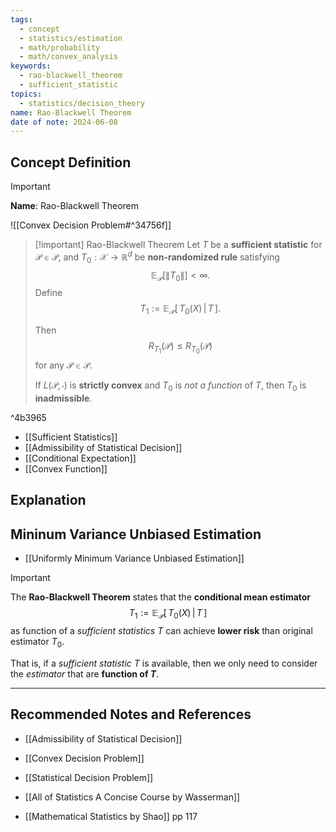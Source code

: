```yaml
---
tags:
  - concept
  - statistics/estimation
  - math/probability
  - math/convex_analysis
keywords:
  - rao-blackwell_theorem
  - sufficient_statistic
topics:
  - statistics/decision_theory
name: Rao-Blackwell Theorem
date of note: 2024-06-08
---
```


## Concept Definition

>[!important]
>**Name**: Rao-Blackwell Theorem

![[Convex Decision Problem#^34756f]]


>[!important] Rao-Blackwell Theorem
>Let $T$ be a **sufficient statistic** for $\mathcal{P} \in \mathscr{P}$, and $T_{0}: \mathcal{X}\to \mathbb{R}^d$ be **non-randomized rule** satisfying 
>$$
>  \mathbb{E}_{ \mathcal{P} }\left[ \lVert T_{0} \rVert  \right] < \infty.
>$$
>Define $$T_{1} :=  \mathbb{E}_{ \mathcal{P} }\left[\, T_{0}(X) \,|\,T\, \right].$$
>
>Then $$R_{T_{1}}(\mathcal{P}) \le R_{T_{0}}(\mathcal{P})$$ for any $\mathcal{P} \in \mathscr{P}.$
>
>If $L(\mathcal{P}, \cdot)$ is **strictly convex** and $T_{0}$ is *not a function* of $T$, then $T_{0}$ is **inadmissible**.

^4b3965


- [[Sufficient Statistics]]
- [[Admissibility of Statistical Decision]]
- [[Conditional Expectation]]
- [[Convex Function]]

## Explanation


## Mininum Variance Unbiased  Estimation

- [[Uniformly Minimum Variance Unbiased Estimation]]

>[!important]
>The **Rao-Blackwell Theorem** states that the **conditional mean estimator** 
>$$T_{1} :=  \mathbb{E}_{ \mathcal{P} }\left[\, T_{0}(X) \,|\,T\, \right]$$ as function of a *sufficient statistics* $T$ can achieve **lower risk** than original estimator $T_{0}$.
>
>That is, if a *sufficient statistic* $T$ is available, then we only need to consider the *estimator* that are **function of $T$**.




-----------
##  Recommended Notes and References


- [[Admissibility of Statistical Decision]]
- [[Convex Decision Problem]]
- [[Statistical Decision Problem]]



- [[All of Statistics A Concise Course by Wasserman]]

- [[Mathematical Statistics by Shao]] pp 117